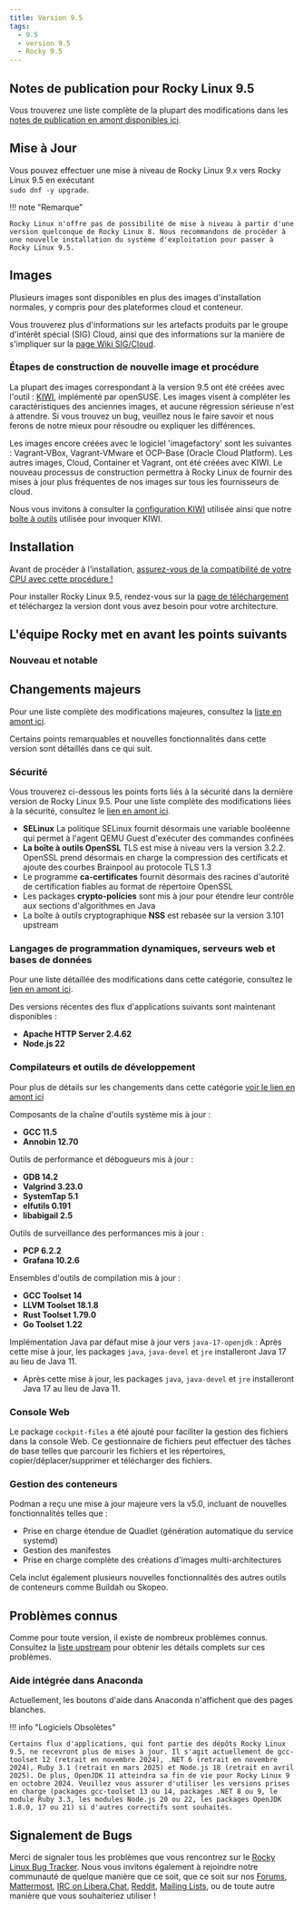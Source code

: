 ```yaml
---
title: Version 9.5
tags:
  - 9.5
  - version 9.5
  - Rocky 9.5
---
```


## Notes de publication pour Rocky Linux 9.5

Vous trouverez une liste complète de la plupart des modifications dans les [notes de publication en amont disponibles ici](https://docs.redhat.com/en/documentation/red_hat_enterprise_linux/9/html-single/9.5_release_notes/index).

## Mise à Jour

Vous pouvez effectuer une mise à niveau de Rocky Linux 9.x vers Rocky Linux 9.5 en exécutant <br/>
`sudo dnf -y upgrade`.

!!! note "Remarque"

```
Rocky Linux n'offre pas de possibilité de mise à niveau à partir d'une version quelconque de Rocky Linux 8. Nous recommandons de procéder à une nouvelle installation du système d'exploitation pour passer à Rocky Linux 9.5.
```

## Images

Plusieurs images sont disponibles en plus des images d'installation normales, y compris pour des plateformes cloud et conteneur.

Vous trouverez plus d'informations sur les artefacts produits par le groupe d'intérêt spécial (SIG) Cloud, ainsi que des informations sur la manière de s'impliquer sur la [page Wiki SIG/Cloud](https://sig-cloud.rocky.page/).

### Étapes de construction de nouvelle image et procédure

La plupart des images correspondant à la version 9.5 ont été créées avec l'outil : [KIWI](https://github.com/OSInside/kiwi/), implémenté par openSUSE. Les images visent à compléter les caractéristiques des anciennes images, et aucune régression sérieuse n'est à attendre. Si vous trouvez un bug, veuillez nous le faire savoir et nous ferons de notre mieux pour résoudre ou expliquer les différences.

Les images encore créées avec le logiciel 'imagefactory' sont les suivantes : Vagrant-VBox, Vagrant-VMware et OCP-Base (Oracle Cloud Platform). Les autres images, Cloud, Container et Vagrant, ont été créées avec KIWI. Le nouveau processus de construction permettra à Rocky Linux de fournir des mises à jour plus fréquentes de nos images sur tous les fournisseurs de cloud.

Nous vous invitons à consulter la [configuration KIWI](https://git.resf.org/sig_core/rocky-kiwi-descriptions/src/branch/r9) utilisée ainsi que notre [boîte à outils](https://git.resf.org/sig_core/toolkit) utilisée pour invoquer KIWI.

## Installation

Avant de procéder à l'installation, [assurez-vous de la compatibilité de votre CPU avec cette procédure !](https://docs.rockylinux.org/gemstones/test_cpu_compat/)

Pour installer Rocky Linux 9.5, rendez-vous sur la [page de téléchargement](https://rockylinux.org/download/) et téléchargez la version dont vous avez besoin pour votre architecture.

## L'équipe Rocky met en avant les points suivants

### Nouveau et notable

## Changements majeurs

Pour une liste complète des modifications majeures, consultez la [liste en amont ici](https://docs.redhat.com/en/documentation/red_hat_enterprise_linux/9/html-single/9.5_release_notes/index#overview-major-changes).

Certains points remarquables et nouvelles fonctionnalités dans cette version sont détaillés dans ce qui suit.

### Sécurité

Vous trouverez ci-dessous les points forts liés à la sécurité dans la dernière version de Rocky Linux 9.5. Pour une liste complète des modifications liées à la sécurité, consultez le [lien en amont ici](https://docs.redhat.com/en/documentation/red_hat_enterprise_linux/9/html-single/9.5_release_notes/index#new-features-security).

- **SELinux** La politique SELinux fournit désormais une variable booléenne qui permet à l'agent QEMU Guest d'exécuter des commandes confinées
- **La boîte à outils OpenSSL** TLS est mise à niveau vers la version 3.2.2. OpenSSL prend désormais en charge la compression des certificats et ajoute des courbes Brainpool au protocole TLS 1.3
- Le programme **ca-certificates** fournit désormais des racines d'autorité de certification fiables au format de répertoire OpenSSL
- Les packages **crypto-policies** sont mis à jour pour étendre leur contrôle aux sections d'algorithmes en Java
- La boîte à outils cryptographique **NSS** est rebasée sur la version 3.101 upstream

### Langages de programmation dynamiques, serveurs web et bases de données

Pour une liste détaillée des modifications dans cette catégorie, consultez le [lien en amont ici](https://docs.redhat.com/en/documentation/red_hat_enterprise_linux/9/html-single/9.5_release_notes/index#new-features-dynamic-programming-languages-web-and-database-servers).

Des versions récentes des flux d'applications suivants sont maintenant disponibles :

- **Apache HTTP Server 2.4.62**
- **Node.js 22**

### Compilateurs et outils de développement

Pour plus de détails sur les changements dans cette catégorie [voir le lien en amont ici](https://docs.redhat.com/en/documentation/red_hat_enterprise_linux/9/html-single/9.5_release_notes/index#new-features-compilers-and-development-tools)

Composants de la chaîne d'outils système mis à jour :

- **GCC 11.5**
- **Annobin 12.70**

Outils de performance et débogueurs mis à jour :

- **GDB 14.2**
- **Valgrind 3.23.0**
- **SystemTap 5.1**
- **elfutils 0.191**
- **libabigail 2.5**

Outils de surveillance des performances mis à jour :

- **PCP 6.2.2**
- **Grafana 10.2.6**

Ensembles d'outils de compilation mis à jour :

- **GCC Toolset 14**
- **LLVM Toolset 18.1.8**
- **Rust Toolset 1.79.0**
- **Go Toolset 1.22**

Implémentation Java par défaut mise à jour vers `java-17-openjdk` :
Après cette mise à jour, les packages `java`, `java-devel` et `jre` installeront Java 17 au lieu de Java 11.

- Après cette mise à jour, les packages `java`, `java-devel` et `jre` installeront Java 17 au lieu de Java 11.

### Console Web

Le package `cockpit-files` a été ajouté pour faciliter la gestion des fichiers dans la console Web.
Ce gestionnaire de fichiers peut effectuer des tâches de base telles que parcourir les fichiers et les répertoires, copier/déplacer/supprimer et télécharger des fichiers.

### Gestion des conteneurs

Podman a reçu une mise à jour majeure vers la v5.0, incluant de nouvelles fonctionnalités telles que :

- Prise en charge étendue de Quadlet (génération automatique du service systemd)
- Gestion des manifestes
- Prise en charge complète des créations d'images multi-architectures

Cela inclut également plusieurs nouvelles fonctionnalités des autres outils de conteneurs comme Buildah ou Skopeo.

## Problèmes connus

Comme pour toute version, il existe de nombreux problèmes connus. Consultez la [liste upstream](https://docs.redhat.com/en/documentation/red_hat_enterprise_linux/9/html-single/9.5_release_notes/index#known-issues-installer-and-image-creation) pour obtenir les détails complets sur ces problèmes.

### Aide intégrée dans Anaconda

Actuellement, les boutons d'aide dans Anaconda n'affichent que des pages blanches.

!!! info "Logiciels Obsolètes"

```
Certains flux d'applications, qui font partie des dépôts Rocky Linux 9.5, ne recevront plus de mises à jour. Il s'agit actuellement de gcc-toolset 12 (retrait en novembre 2024), .NET 6 (retrait en novembre 2024), Ruby 3.1 (retrait en mars 2025) et Node.js 18 (retrait en avril 2025). De plus, OpenJDK 11 atteindra sa fin de vie pour Rocky Linux 9 en octobre 2024. Veuillez vous assurer d'utiliser les versions prises en charge (packages gcc-toolset 13 ou 14, packages .NET 8 ou 9, le module Ruby 3.3, les modules Node.js 20 ou 22, les packages OpenJDK 1.8.0, 17 ou 21) si d'autres correctifs sont souhaités.
```

## Signalement de Bugs

Merci de signaler tous les problèmes que vous rencontrez sur le [Rocky Linux Bug Tracker](https://bugs.rockylinux.org/). Nous vous invitons également à rejoindre notre communauté de quelque manière que ce soit, que ce soit sur nos [Forums](https://forums.rockylinux.org), [Mattermost](https://chat.rockylinux.org), [IRC on Libera.Chat](irc://irc.liberachat/rockylinux), [Reddit](https://reddit.com/r/rockylinux), [Mailing Lists](https://lists.resf.org), ou de toute autre manière que vous souhaiteriez utiliser !
